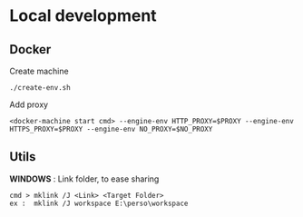 # Local development

## Docker

Create machine

    ./create-env.sh

Add proxy

    <docker-machine start cmd> --engine-env HTTP_PROXY=$PROXY --engine-env HTTPS_PROXY=$PROXY --engine-env NO_PROXY=$NO_PROXY


## Utils

__WINDOWS__ : Link folder, to ease sharing

    cmd > mklink /J <Link> <Target Folder>
    ex :  mklink /J workspace E:\perso\workspace